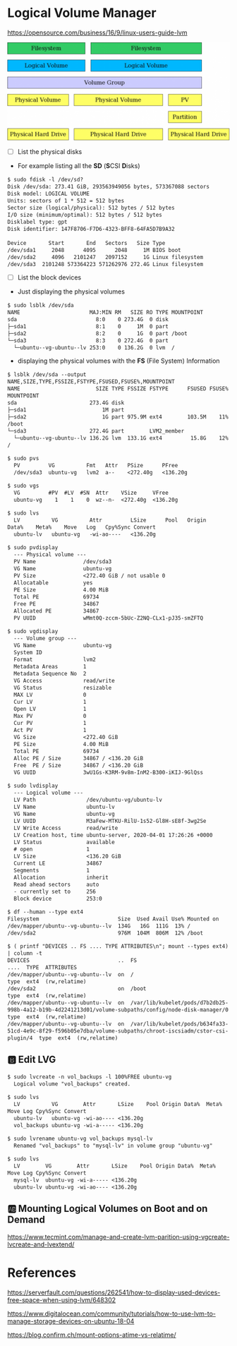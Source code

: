 # Logical Volume Manager


https://opensource.com/business/16/9/linux-users-guide-lvm

<img src="images/lvm-520x222.png" width="520" height="222"> </img>

- [ ] List the physical disks

* For example listing all the **SD** (**S**CSI **D**isks)

```
$ sudo fdisk -l /dev/sd?
Disk /dev/sda: 273.41 GiB, 293563949056 bytes, 573367088 sectors
Disk model: LOGICAL VOLUME  
Units: sectors of 1 * 512 = 512 bytes
Sector size (logical/physical): 512 bytes / 512 bytes
I/O size (minimum/optimal): 512 bytes / 512 bytes
Disklabel type: gpt
Disk identifier: 147F8706-F7D6-4323-BFF8-64FA5D7B9A32

Device       Start       End   Sectors   Size Type
/dev/sda1     2048      4095      2048     1M BIOS boot
/dev/sda2     4096   2101247   2097152     1G Linux filesystem
/dev/sda3  2101248 573364223 571262976 272.4G Linux filesystem
```

- [ ] List the block devices

* Just displaying the physical volumes

```
$ sudo lsblk /dev/sda
NAME                      MAJ:MIN RM   SIZE RO TYPE MOUNTPOINT
sda                         8:0    0 273.4G  0 disk 
├─sda1                      8:1    0     1M  0 part 
├─sda2                      8:2    0     1G  0 part /boot
└─sda3                      8:3    0 272.4G  0 part 
  └─ubuntu--vg-ubuntu--lv 253:0    0 136.2G  0 lvm  /
```

* displaying the physical volumes with the **FS** (File System) Information


```
$ lsblk /dev/sda --output NAME,SIZE,TYPE,FSSIZE,FSTYPE,FSUSED,FSUSE%,MOUNTPOINT 
NAME                        SIZE TYPE FSSIZE FSTYPE      FSUSED FSUSE% MOUNTPOINT
sda                       273.4G disk                                  
├─sda1                        1M part                                  
├─sda2                        1G part 975.9M ext4        103.5M    11% /boot
└─sda3                    272.4G part        LVM2_member               
  └─ubuntu--vg-ubuntu--lv 136.2G lvm  133.1G ext4         15.8G    12% /
```

```
$ sudo pvs
  PV         VG          Fmt   Attr   PSize      PFree   
  /dev/sda3  ubuntu-vg   lvm2  a--    <272.40g   <136.20g
```

```
$ sudo vgs
  VG         #PV  #LV  #SN  Attr    VSize     VFree   
  ubuntu-vg    1    1    0  wz--n-  <272.40g  <136.20g
```

```
$ sudo lvs
  LV          VG          Attr         LSize      Pool   Origin   Data%    Meta%    Move   Log   Cpy%Sync Convert
  ubuntu-lv   ubuntu-vg   -wi-ao----   <136.20g                                                    
```

```
$ sudo pvdisplay
  --- Physical volume ---
  PV Name               /dev/sda3
  VG Name               ubuntu-vg
  PV Size               <272.40 GiB / not usable 0   
  Allocatable           yes 
  PE Size               4.00 MiB
  Total PE              69734
  Free PE               34867
  Allocated PE          34867
  PV UUID               wMmt0Q-zccm-5bUc-Z2NQ-CLx1-pJ35-smZFTQ
```   

```
$ sudo vgdisplay
  --- Volume group ---
  VG Name               ubuntu-vg
  System ID             
  Format                lvm2
  Metadata Areas        1
  Metadata Sequence No  2
  VG Access             read/write
  VG Status             resizable
  MAX LV                0
  Cur LV                1
  Open LV               1
  Max PV                0
  Cur PV                1
  Act PV                1
  VG Size               <272.40 GiB
  PE Size               4.00 MiB
  Total PE              69734
  Alloc PE / Size       34867 / <136.20 GiB
  Free  PE / Size       34867 / <136.20 GiB
  VG UUID               3wU1Gs-K3RM-9v8m-InM2-B300-iKIJ-9GlQss
```

```
$ sudo lvdisplay
  --- Logical volume ---
  LV Path                /dev/ubuntu-vg/ubuntu-lv
  LV Name                ubuntu-lv
  VG Name                ubuntu-vg
  LV UUID                M3aFew-MTKU-RilU-1s52-Gl8H-sE8f-3wg2Se
  LV Write Access        read/write
  LV Creation host, time ubuntu-server, 2020-04-01 17:26:26 +0000
  LV Status              available
  # open                 1
  LV Size                <136.20 GiB
  Current LE             34867
  Segments               1
  Allocation             inherit
  Read ahead sectors     auto
  - currently set to     256
  Block device           253:0
```

```
$ df --human --type ext4
Filesystem                         Size  Used Avail Use% Mounted on
/dev/mapper/ubuntu--vg-ubuntu--lv  134G   16G  111G  13% /
/dev/sda2                          976M  104M  806M  12% /boot
```

```
$ ( printf "DEVICES .. FS .... TYPE ATTRIBUTES\n"; mount --types ext4) | column -t
DEVICES                            ..  FS                                                                                                             ....  TYPE  ATTRIBUTES
/dev/mapper/ubuntu--vg-ubuntu--lv  on  /                                                                                                              type  ext4  (rw,relatime)
/dev/sda2                          on  /boot                                                                                                          type  ext4  (rw,relatime)
/dev/mapper/ubuntu--vg-ubuntu--lv  on  /var/lib/kubelet/pods/d7b2db25-998b-4a12-b19b-4d2241213d01/volume-subpaths/config/node-disk-manager/0          type  ext4  (rw,relatime)
/dev/mapper/ubuntu--vg-ubuntu--lv  on  /var/lib/kubelet/pods/b634fa33-51cd-4e9c-8f29-f596b05e7dba/volume-subpaths/chroot-iscsiadm/cstor-csi-plugin/4  type  ext4  (rw,relatime)
```


## :b: Edit LVG

```
$ sudo lvcreate -n vol_backups -l 100%FREE ubuntu-vg
  Logical volume "vol_backups" created.
```

```
$ sudo lvs
  LV          VG        Attr       LSize    Pool Origin Data%  Meta%  Move Log Cpy%Sync Convert
  ubuntu-lv   ubuntu-vg -wi-ao---- <136.20g                                                    
  vol_backups ubuntu-vg -wi-a----- <136.20g      
```


```
$ sudo lvrename ubuntu-vg vol_backups mysql-lv
  Renamed "vol_backups" to "mysql-lv" in volume group "ubuntu-vg"
```

```
$ sudo lvs
  LV        VG        Attr       LSize    Pool Origin Data%  Meta%  Move Log Cpy%Sync Convert
  mysql-lv  ubuntu-vg -wi-a----- <136.20g                                                    
  ubuntu-lv ubuntu-vg -wi-ao---- <136.20g   
```


## :ab: Mounting Logical Volumes on Boot and on Demand

https://www.tecmint.com/manage-and-create-lvm-parition-using-vgcreate-lvcreate-and-lvextend/


# References


https://serverfault.com/questions/262541/how-to-display-used-devices-free-space-when-using-lvm/648302

https://www.digitalocean.com/community/tutorials/how-to-use-lvm-to-manage-storage-devices-on-ubuntu-18-04

https://blog.confirm.ch/mount-options-atime-vs-relatime/
